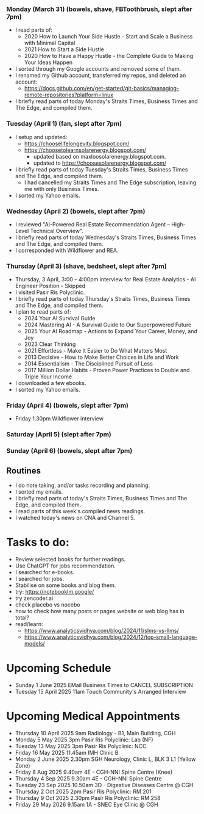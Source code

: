 ### Monday (March 31) (bowels, shave, FBToothbrush, slept after 7pm)
- I read parts of:
    - 2020 How to Launch Your Side Hustle - Start and Scale a Business with Minimal Capital
    - 2021 How to Start a Side Hustle
    - 2020 How to Have a Happy Hustle - the Complete Guide to Making Your Ideas Happen
- I sorted through my Google accounts and removed some of them.
- I renamed my Github account, transferred my repos, and deleted an account:
    - https://docs.github.com/en/get-started/git-basics/managing-remote-repositories?platform=linux
- I briefly read parts of today Monday's Straits Times, Business Times and The Edge, and compiled them.

### Tuesday (April 1) (fan, slept after 7pm)
- I setup and updated:
    - https://chooselifelongevity.blogspot.com/
    - https://choosetolearnsolarenergy.blogspot.com/
        - updated based on maxloosolarenergy.blogspot.com.
        - updated to https://choosesolarenergy.blogspot.com/
- I briefly read parts of today Tuesday's Straits Times, Business Times and The Edge, and compiled them.
    - I had cancelled my Straits Times and The Edge subscription, leaving me with only Business Times.
- I sorted my Yahoo emails.

### Wednesday (April 2) (bowels, slept after 7pm)
- I reviewed "AI-Powered Real Estate Recommendation Agent – High-Level Technical Overview".
- I briefly read parts of today Wednesday's Straits Times, Business Times and The Edge, and compiled them.
- I corresponded with Wildflower and REA.

### Thursday (April 3) (shave, bedsheet, slept after 7pm)
- Thursday, 3 April, 3:00 – 4:00pm interview for Real Estate Analytics - AI Engineer Position - Skipped 
- I visited Pasir Ris Polyclinic.
- I briefly read parts of today Thursday's Straits Times, Business Times and The Edge, and compiled them.
- I plan to read parts of:
    - 2024 Your AI Survival Guide
    - 2024 Mastering AI - A Survival Guide to Our Superpowered Future
    - 2025 Your AI Roadmap - Actions to Expand Your Career, Money, and Joy
    - 2023 Clear Thinking
    - 2021 Effortless - Make It Easier to Do What Matters Most
    - 2013 Decisive - How to Make Better Choices in Life and Work
    - 2014 Essentialism - The Disciplined Pursuit of Less
    - 2017 Million Dollar Habits - Proven Power Practices to Double and Triple Your Income
- I downloaded a few ebooks.
- I sorted my Yahoo emails.

### Friday (April 4) (bowels, slept after 7pm)
- Friday 1.30pm Wildflower interview


### Saturday (April 5) (slept after 7pm)


### Sunday (April 6) (bowels, slept after 7pm)





## Routines
- I do note taking, and/or tasks recording and planning.
- I sorted my emails.
- I briefly read parts of today's Straits Times, Business Times and The Edge, and compiled them.
- I read parts of this week's compiled news readings.
- I watched today's news on CNA and Channel 5.

# Tasks to do:
- Review selected books for further readings.
- Use ChatGPT for jobs recommendation.
- I searched for e-books.
- I searched for jobs.
- Stabilise on some books and blog them.
- try: https://notebooklm.google/
- try zencoder.ai
- check placebo vs nocebo
- how to check how many posts or pages website or web blog has in total?
- read/learn:
    - https://www.analyticsvidhya.com/blog/2024/11/slms-vs-llms/
    - https://www.analyticsvidhya.com/blog/2024/12/top-small-language-models/

# Upcoming Schedule
- Sunday 1 June 2025 EMail Business Times to CANCEL SUBSCRIPTION
- Tuesday 15 April 2025 11am Touch Community's Arranged Interview

# Upcoming Medical Appointments
- Thursday 10 April 2025 9am Radiology - B1, Main Building, CGH
- Monday 5 May 2025 3pm Pasir Ris Polyclinic: Lab (NF)
- Tuesday 13 May 2025 3pm Pasir Ris Polyclinic: NCC
- Friday 16 May 2025 11.45am IMH Clinic B
- Monday 2 June 2025 2.30pm SGH Neurology, Clinic L, BLK 3 L1 (Yellow Zone)
- Friday 8 Aug 2025 9.40am 4E - CGH-NNI Spine Centre (Knee)
- Thursday 4 Sep 2025 9.30am 4E - CGH-NNI Spine Centre
- Tuesday 23 Sep 2025 10.50am 3D - Digestive Diseases Centre @ CGH
- Thursday 2 Oct 2025 2pm Pasir Ris Polyclinic: RM 201
- Thursday 9 Oct 2025 2.30pm Pasir Ris Polyclinic: RM 258
- Friday 29 May 2026 9.15am 1A - SNEC Eye Clinic @ CGH
